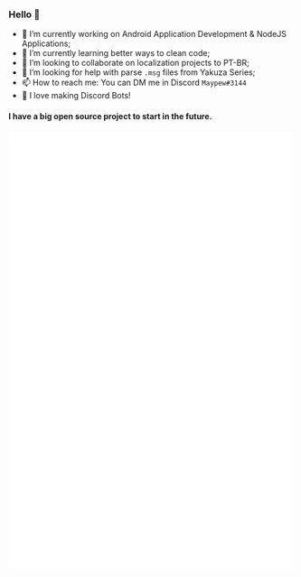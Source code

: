 ### Hello 👋

- 🔭 I’m currently working on Android Application Development & NodeJS Applications;
- 🌱 I’m currently learning better ways to clean code;
- 👯 I’m looking to collaborate on localization projects to PT-BR;
- 🤔 I’m looking for help with parse `.msg` files from Yakuza Series;
- 📫 How to reach me: You can DM me in Discord `Maypew#3144` <img src="https://discord.com/assets/3437c10597c1526c3dbd98c737c2bcae.svg" width="15" height="15">
- 🤖 I love making Discord Bots!

#### I have a big open source project to start in the future.

![Metrics](https://raw.githubusercontent.com/pipinhozii/pipinhozii/main/github-metrics.svg)
